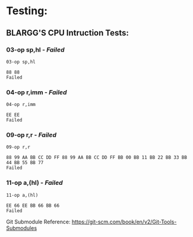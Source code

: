 # Testing:

## BLARGG'S CPU Intruction Tests:

### 03-op sp,hl - _Failed_
```
03-op sp,hl

88 88
Failed
```
### 04-op r,imm - _Failed_
```
04-op r,imm

EE EE
Failed
```

### 09-op r,r - _Failed_
```
09-op r,r

88 99 AA BB CC DD FF 88 99 AA BB CC DD FF BB 00 BB 11 BB 22 BB 33 BB 44 BB 55 BB 77
Failed

```

### 11-op a,(hl) - _Failed_
```
11-op a,(hl)

EE 66 EE BB 66 BB 66
Failed
```


Git Submodule Reference:
https://git-scm.com/book/en/v2/Git-Tools-Submodules
